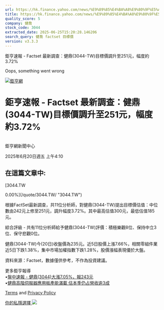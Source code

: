 ```yaml
---
url: https://hk.finance.yahoo.com/news/%E9%89%85%E4%BA%A8%E9%80%9F%E5%A0%B1-factset-%E6%9C%80%E6%96%B0%E8%AA%BF%E6%9F%A5-%E5%81%A5%E9%BC%8E-3044-081016549.html
title: https://hk.finance.yahoo.com/news/%E9%89%85%E4%BA%A8%E9%80%9F%E5%A0%B1-factset-%E6%9C%80%E6%96%B0%E8
quality_score: 5
company: 健喬
stock_code: 3044
extracted_date: 2025-06-25T15:20:28.146206
search_query: 健喬 factset 目標價
version: v3.3.3
---
```


鉅亨速報 - Factset 最新調查：健鼎(3044-TW)目標價調升至251元，幅度約3.72% 


Oops, something went wrong

 

[![鉅亨網](https://s.yimg.com/ny/api/res/1.2/UM5hrThmhlnSiBO4o4qlLg--/YXBwaWQ9aGlnaGxhbmRlcjt3PTE0NjtoPTQ4O2NmPXdlYnA-/https://s.yimg.com/os/creatr-uploaded-images/2020-01/147c7630-36ab-11ea-ae7c-5ee7a0016555)](http://www.cnyes.com/ "鉅亨網")

# 鉅亨速報 - Factset 最新調查：健鼎(3044-TW)目標價調升至251元，幅度約3.72%

![](data:image/gif;base64,R0lGODlhAQABAIAAAAAAAP///ywAAAAAAQABAAACAUwAOw==)

鉅亨網新聞中心

2025年6月20日週五 上午4:10

## 在這篇文章中:

[3044.TW

0.00%](/quote/3044.TW/ "3044.TW")

根據FactSet最新調查，共11位分析師，對健鼎(3044-TW)提出目標價估值：中位數由242元上修至251元，調升幅度3.72%。其中最高估值300元，最低估值185元。

綜合評級 - 共有11位分析師給予健鼎(3044-TW)評價：積極樂觀8位、保持中立3位、保守悲觀0位。

健鼎(3044-TW)今(20日)收盤價為235元。近5日股價上漲7.66%，相關零組件業近5日下跌1.38%，集中市場加權指數下跌1.28%，股價漲幅表現優於大盤。

資料來源：Factset，數據僅供參考，不作為投資建議。

更多鉅亨報導  
•[盤中速報 - 健鼎(3044)大漲7.05%，報243元](https://news.cnyes.com/news/id/6027408?utm_source=yahoo&utm_medium=RSS&utm_campaign=relate)  
•[健鼎高階伺服器應用板產能滿載 估本季仍占營收逾3成](https://news.cnyes.com/news/id/6024167?utm_source=yahoo&utm_medium=RSS&utm_campaign=relate)

[Terms](https://guce.yahoo.com/terms?locale=zh-Hant-HK)  and [Privacy Policy](https://guce.yahoo.com/privacy-policy?locale=zh-Hant-HK)

[你的私隱選擇 ![](https://s.yimg.com/dv/static/siteApp/img/privacy-choice-control.png)](https://guce.yahoo.com/state-controls?locale=zh-Hant-HK&state=VA)